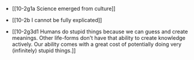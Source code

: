 - [[10-2g1a Science emerged from culture]]
- [[10-2b I cannot be fully explicated]]

- [[10-2g3d1 Humans do stupid things because we can guess and create meanings. Other life-forms don't have that ability to create knowledge actively. Our ability comes with a great cost of potentially doing very (infinitely) stupid things.]]